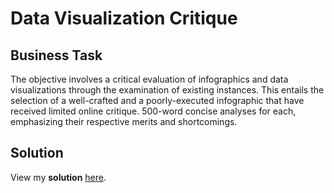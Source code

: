 # Data Visualization Critique

## Business Task
The objective involves a critical evaluation of infographics and data visualizations through the examination of existing instances. This entails the selection of a well-crafted and a poorly-executed infographic that have received limited online critique. 500-word concise analyses for each, emphasizing their respective merits and shortcomings.

## Solution 
View my **solution** [here](Data%20Viz%20Critique%20-%20Aniqa%20Riasat.pdf).
